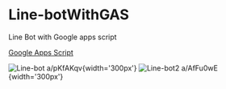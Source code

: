 # Line-botWithGAS
Line Bot with Google apps script

[Google Apps Script](https://www.google.com/script/start/)

![Line-bot a/pKfAKqv](https://i.imgur.com/rGgKTNs.jpg){width='300px'}
![Line-bot2 a/AfFu0wE](https://i.imgur.com/IW8k003.jpg){width='300px'} 